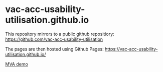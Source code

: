 # vac-acc-usability-utilisation.github.io

This repository mirrors to a public github repositiory: https://github.com/vac-acc-usability-utilisation

The pages are then hosted using Github Pages: https://vac-acc-usability-utilisation.github.io/

[MVA demo](demo/index.html)
